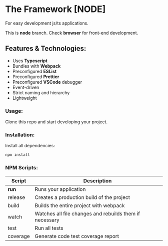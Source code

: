 # The Framework [NODE]
For easy development js/ts applications.

This is **node** branch. Check **browser** for front-end development.

## Features & Technologies:
  - Uses **Typescript**
  - Bundles with **Webpack**
  - Preconfigured **ESList**
  - Preconfigured **Prettier**
  - Preconfigured **VSCode** debugger
  - Event-driven
  - Strict naming and hierarchy
  - Lightweight

### Usage:
Clone this repo and start developing your project.

### Installation: 
Install all dependencies:
```sh
npm install
```

### NPM Scripts:
| Script   | Description                                             |
| -------- | ------------------------------------------------------- |
| **run**  | Runs your application                                   |
| release  | Creates a production build of the project               |
| build    | Builds the entire project with webpack                  |
| watch    | Watches all file changes and rebuilds them if necessary |
| test     | Run all tests                                           |
| coverage | Generate code test coverage report                      |
